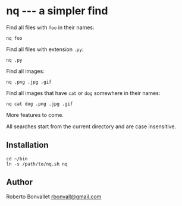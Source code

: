 nq --- a simpler find
=====================

Find all files with `foo` in their names:

    nq foo

Find all files with extension `.py`:

    nq .py

Find all images:

    nq .png .jpg .gif

Find all images that have `cat` or `dog` somewhere in their names:

    nq cat dog .png .jpg .gif

More features to come.

All searches start from the current directory
and are case insensitive.

Installation
------------
    cd ~/bin
    ln -s /path/to/nq.sh nq

Author
------
Roberto Bonvallet <rbonvall@gmail.com>
